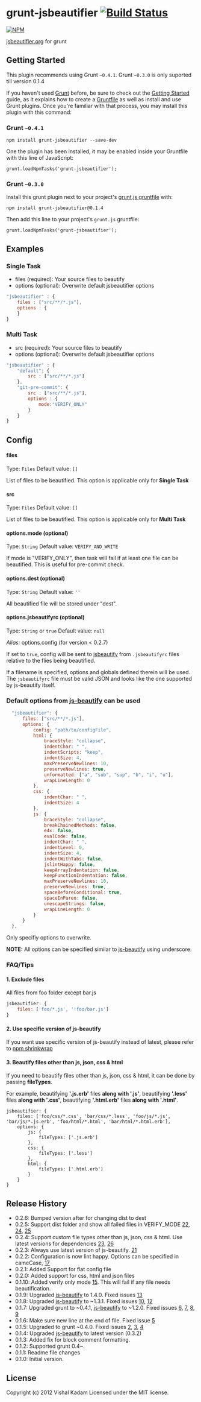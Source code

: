 # grunt-jsbeautifier [![Build Status](https://travis-ci.org/vkadam/grunt-jsbeautifier.png)](https://travis-ci.org/vkadam/grunt-jsbeautifier)
[![NPM](https://nodei.co/npm/grunt-jsbeautifier.png?downloads=true&stars=true)](https://npmjs.org/package/grunt-jsbeautifier)

[jsbeautifier.org](http://jsbeautifier.org/) for grunt

## Getting Started
This plugin recommends using Grunt `~0.4.1`. Grunt `~0.3.0` is only suported till version 0.1.4

If you haven't used [Grunt](http://gruntjs.com/) before, be sure to check out the [Getting Started](http://gruntjs.com/getting-started) guide, as it explains how to create a [Gruntfile](http://gruntjs.com/sample-gruntfile) as well as install and use Grunt plugins. Once you're familiar with that process, you may install this plugin with this command:

### Grunt `~0.4.1`
```
npm install grunt-jsbeautifier --save-dev
```

One the plugin has been installed, it may be enabled inside your Gruntfile with this line of JavaScript:

```
grunt.loadNpmTasks('grunt-jsbeautifier');
```

### Grunt `~0.3.0`
Install this grunt plugin next to your project's [grunt.js gruntfile][getting_started] with:

```
npm install grunt-jsbeautifier@0.1.4
```

Then add this line to your project's `grunt.js` gruntfile:

```
grunt.loadNpmTasks('grunt-jsbeautifier');
```

[grunt]: http://gruntjs.com/
[getting_started]: https://github.com/gruntjs/grunt/blob/master/docs/getting_started.md

## Examples

### Single Task
  - files (required): Your source files to beautify
  - options (optional): Overwrite default jsbeautifier options

```javascript
"jsbeautifier" : {
    files : ["src/**/*.js"],
    options : {
    }
}
```

### Multi Task
  - src (required): Your source files to beautify
  - options (optional): Overwrite default jsbeautifier options

```javascript
"jsbeautifier" : {
    "default": {
        src : ["src/**/*.js"]
    },
    "git-pre-commit": {
        src : ["src/**/*.js"],
        options : {
            mode:"VERIFY_ONLY"
        }
    }
}
```

## Config

#### files
Type: `Files`
Default value: `[]`

List of files to be beautified. This option is applicable only for **Single Task**

#### src
Type: `Files`
Default value: `[]`

List of files to be beautified. This option is applicable only for **Multi Task**

#### options.mode (optional)
Type: `String`
Default value: `VERIFY_AND_WRITE`

If mode is "VERIFY_ONLY", then task will fail if at least one file can be beautified. This is useful for pre-commit check.

#### options.dest (optional)
Type: `String`
Default value: `''`

All beautified file will be stored under "dest".

#### options.jsbeautifyrc (optional)
Type: `String` or `true`
Default value: `null`

_Alias:_ options.config (for version < 0.2.7)

If set to `true`, config will be sent to [jsbeautify](https://github.com/einars/js-beautify#options) from `.jsbeautifyrc` files relative to the flies being beautified.

If a filename is specified, options and globals defined therein will be used. The `jsbeautifyrc` file must be valid JSON and looks like the one supported by js-beautify itself.

### Default options from [js-beautify](https://github.com/einars/js-beautify#options) can be used
```javascript
  "jsbeautifier": {
      files: ["src/**/*.js"],
      options: {
          config: "path/to/configFile",
          html: {
              braceStyle: "collapse",
              indentChar: " ",
              indentScripts: "keep",
              indentSize: 4,
              maxPreserveNewlines: 10,
              preserveNewlines: true,
              unformatted: ["a", "sub", "sup", "b", "i", "u"],
              wrapLineLength: 0
          },
          css: {
              indentChar: " ",
              indentSize: 4
          },
          js: {
              braceStyle: "collapse",
              breakChainedMethods: false,
              e4x: false,
              evalCode: false,
              indentChar: " ",
              indentLevel: 0,
              indentSize: 4,
              indentWithTabs: false,
              jslintHappy: false,
              keepArrayIndentation: false,
              keepFunctionIndentation: false,
              maxPreserveNewlines: 10,
              preserveNewlines: true,
              spaceBeforeConditional: true,
              spaceInParen: false,
              unescapeStrings: false,
              wrapLineLength: 0
          }
      }
  },
```
Only specifiy options to overwrite.

**NOTE:** All options can be specified similar to [js-beautify](https://github.com/einars/js-beautify#options) using underscore.


### FAQ/Tips
#### 1. Exclude files
All files from foo folder except bar.js
```javascript
jsbeautifier: {
    files: ['foo/*.js', '!foo/bar.js']
}
```
#### 2. Use specific version of js-beautify
If you want use specific version of js-beautify instead of latest, please refer to [npm shrinkwrap](https://npmjs.org/doc/shrinkwrap.html)

#### 3. Beautify files other than js, json, css & html
If you need to beautify files other than js, json, css & html, it can be done by passing **fileTypes**.

For example, beautifying **'.js.erb'** files **along with '.js'**, beautifying **'.less'** files **along with '.css'**, beautifying **'.html.erb'** files **along with '.html'**.
```
jsbeautifier: {
    files: ['foo/css/*.css', 'bar/css/*.less', 'foo/js/*.js', 'bar/js/*.js.erb', 'foo/html/*.html', 'bar/html/*.html.erb'],
    options: {
        js: {
            fileTypes: ['.js.erb']
        },
        css: {
            fileTypes: ['.less']
        },
        html: {
            fileTypes: ['.html.erb']
        }
    }
}
```

## Release History
* 0.2.6: Bumped version after for changing dist to dest
* 0.2.5: Support dist folder and show all failed files in VERIFY_MODE [22](https://github.com/vkadam/grunt-jsbeautifier/issues/22), [24](https://github.com/vkadam/grunt-jsbeautifier/issues/24), [25](https://github.com/vkadam/grunt-jsbeautifier/issues/25)
* 0.2.4: Support custom file types other than js, json, css & html. Use latest versions for dependencies [23](https://github.com/vkadam/grunt-jsbeautifier/issues/23), [26](https://github.com/vkadam/grunt-jsbeautifier/issues/26)
* 0.2.3: Always use latest version of js-beautify. [21](https://github.com/vkadam/grunt-jsbeautifier/issues/21)
* 0.2.2: Configuration is now lint happy. Options can be specified in cameCase, [17](https://github.com/vkadam/grunt-jsbeautifier/issues/17)
* 0.2.1: Added Support for flat config file
* 0.2.0: Added support for css, html and json files
* 0.1.10: Added verify only mode [15](https://github.com/vkadam/grunt-jsbeautifier/issues/15). This will fail if any file needs beautification.
* 0.1.9: Upgraded [js-beautify](https://npmjs.org/package/js-beautify) to 1.4.0. Fixed issues [13](https://github.com/vkadam/grunt-jsbeautifier/issues/13)
* 0.1.8: Upgraded [js-beautify](https://npmjs.org/package/js-beautify) to ~1.3.1. Fixed issues [10](https://github.com/vkadam/grunt-jsbeautifier/issues/10), [12](https://github.com/vkadam/grunt-jsbeautifier/issues/12)
* 0.1.7: Upgraded grunt to ~0.4.1, [js-beautify](https://npmjs.org/package/js-beautify) to ~1.2.0. Fixed issues [6](https://github.com/vkadam/grunt-jsbeautifier/issues/6), [7](https://github.com/vkadam/grunt-jsbeautifier/issues/7), [8](https://github.com/vkadam/grunt-jsbeautifier/issues/8), [9](https://github.com/vkadam/grunt-jsbeautifier/issues/9)
* 0.1.6: Make sure new line at the end of file. Fixed issue [5](https://github.com/vkadam/grunt-jsbeautifier/issues/5)
* 0.1.5: Upgraded to grunt ~0.4.0. Fixed issues [2](https://github.com/vkadam/grunt-jsbeautifier/issues/2), [3](https://github.com/vkadam/grunt-jsbeautifier/issues/3), [4](https://github.com/vkadam/grunt-jsbeautifier/issues/4)
* 0.1.4: Upgraded [js-beautify](https://npmjs.org/package/js-beautify) to latest version (0.3.2)
* 0.1.3: Added fix for block comment formatting.
* 0.1.2: Supported grunt 0.4~.
* 0.1.1: Readme file changes
* 0.1.0: Initial version.

## License
Copyright (c) 2012 Vishal Kadam
Licensed under the MIT license.
